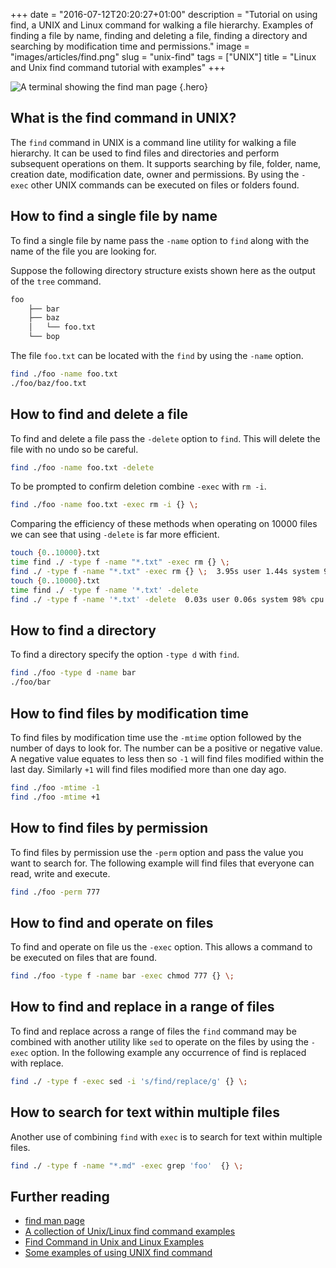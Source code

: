 +++
date = "2016-07-12T20:20:27+01:00"
description = "Tutorial on using find, a UNIX and Linux command for walking a file hierarchy. Examples of finding a file by name, finding and deleting a file, finding a directory and searching by modification time and permissions."
image = "images/articles/find.png"
slug = "unix-find"
tags = ["UNIX"]
title = "Linux and Unix find command tutorial with examples"
+++

<!-- prettier-ignore -->
![A terminal showing the find man page][5]
{.hero}

## What is the find command in UNIX?

The `find` command in UNIX is a command line utility for walking a file
hierarchy. It can be used to find files and directories and perform subsequent
operations on them. It supports searching by file, folder, name, creation date,
modification date, owner and permissions. By using the `- exec` other UNIX
commands can be executed on files or folders found.

## How to find a single file by name

To find a single file by name pass the `-name` option to `find` along with the
name of the file you are looking for.

Suppose the following directory structure exists shown here as the output of the
`tree` command.

```sh
foo
    ├── bar
    ├── baz
    │   └── foo.txt
    └── bop
```

The file `foo.txt` can be located with the `find` by using the `-name` option.

```sh
find ./foo -name foo.txt
./foo/baz/foo.txt
```

## How to find and delete a file

To find and delete a file pass the `-delete` option to `find`. This will delete
the file with no undo so be careful.

```sh
find ./foo -name foo.txt -delete
```

To be prompted to confirm deletion combine `-exec` with `rm -i`.

```sh
find ./foo -name foo.txt -exec rm -i {} \;
```

Comparing the efficiency of these methods when operating on 10000 files we can
see that using `-delete` is far more efficient.

```sh
touch {0..10000}.txt
time find ./ -type f -name "*.txt" -exec rm {} \;
find ./ -type f -name "*.txt" -exec rm {} \;  3.95s user 1.44s system 99% cpu 5.402 total
touch {0..10000}.txt
time find ./ -type f -name '*.txt' -delete
find ./ -type f -name '*.txt' -delete  0.03s user 0.06s system 98% cpu 0.090 total
```

## How to find a directory

To find a directory specify the option `-type d` with `find`.

```sh
find ./foo -type d -name bar
./foo/bar
```

## How to find files by modification time

To find files by modification time use the `-mtime` option followed by the
number of days to look for. The number can be a positive or negative value. A
negative value equates to less then so `-1` will find files modified within the
last day. Similarly `+1` will find files modified more than one day ago.

```sh
find ./foo -mtime -1
find ./foo -mtime +1
```

## How to find files by permission

To find files by permission use the `-perm` option and pass the value you want
to search for. The following example will find files that everyone can read,
write and execute.

```sh
find ./foo -perm 777
```

## How to find and operate on files

To find and operate on file us the `-exec` option. This allows a command to be
executed on files that are found.

```sh
find ./foo -type f -name bar -exec chmod 777 {} \;
```

## How to find and replace in a range of files

To find and replace across a range of files the `find` command may be combined
with another utility like `sed` to operate on the files by using the `-exec`
option. In the following example any occurrence of find is replaced with
replace.

```sh
find ./ -type f -exec sed -i 's/find/replace/g' {} \;
```

## How to search for text within multiple files

Another use of combining `find` with `exec` is to search for text within
multiple files.

```sh
find ./ -type f -name "*.md" -exec grep 'foo'  {} \;
```

## Further reading

- [find man page][1]
- [A collection of Unix/Linux find command examples][2]
- [Find Command in Unix and Linux Examples][3]
- [Some examples of using UNIX find command][4]

[1]: http://linux.die.net/man/1/find
[2]: http://alvinalexander.com/unix/edu/examples/find.shtml
[3]: http://www.folkstalk.com/2011/12/101-examples-of-using-find-command-in.html
[4]:
  http://www.ling.ohio-state.edu/~kyoon/tts/unix-help/unix-find-command-examples.htm
[5]: /images/articles/find.png
